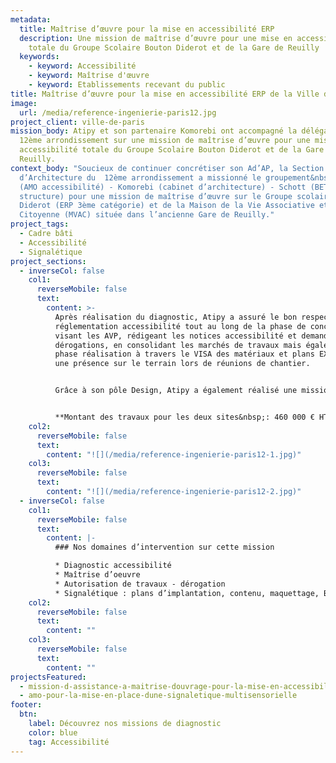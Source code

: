 ```yaml
---
metadata:
  title: Maîtrise d’œuvre pour la mise en accessibilité ERP
  description: Une mission de maîtrise d’œuvre pour une mise en accessibilité
    totale du Groupe Scolaire Bouton Diderot et de la Gare de Reuilly
  keywords:
    - keyword: Accessibilité
    - keyword: Maîtrise d'œuvre
    - keyword: Etablissements recevant du public
title: Maîtrise d’œuvre pour la mise en accessibilité ERP de la Ville de Paris (12ème)
image:
  url: /media/reference-ingenierie-paris12.jpg
project_client: ville-de-paris
mission_body: Atipy et son partenaire Komorebi ont accompagné la délégation du
  12ème arrondissement sur une mission de maîtrise d’œuvre pour une mise en
  accessibilité totale du Groupe Scolaire Bouton Diderot et de la Gare de
  Reuilly.
context_body: "Soucieux de continuer concrétiser son Ad’AP, la Section locale
  d’Architecture du  12ème arrondissement a missionné le groupement&nbsp;: Atipy
  (AMO accessibilité) - Komorebi (cabinet d’architecture) - Schott (BET
  structure) pour une mission de maîtrise d’œuvre sur le Groupe scolaire Bouton
  Diderot (ERP 3ème catégorie) et de la Maison de la Vie Associative et
  Citoyenne (MVAC) située dans l’ancienne Gare de Reuilly."
project_tags:
  - Cadre bâti
  - Accessibilité
  - Signalétique
project_sections:
  - inverseCol: false
    col1:
      reverseMobile: false
      text:
        content: >-
          Après réalisation du diagnostic, Atipy a assuré le bon respect de la
          réglementation accessibilité tout au long de la phase de conception en
          visant les AVP, rédigeant les notices accessibilité et demandes de
          dérogations, en consolidant les marchés de travaux mais également en
          phase réalisation à travers le VISA des matériaux et plans EXE et par
          une présence sur le terrain lors de réunions de chantier.


          Grâce à son pôle Design, Atipy a également réalisé une mission signalétique complète allant de la définition des contenus, plans d’implantation jusqu’à la réalisation des BAT sur la Gare de Reuilly. 


          **Montant des travaux pour les deux sites&nbsp;: 460 000 € HT**
    col2:
      reverseMobile: false
      text:
        content: "![](/media/reference-ingenierie-paris12-1.jpg)"
    col3:
      reverseMobile: false
      text:
        content: "![](/media/reference-ingenierie-paris12-2.jpg)"
  - inverseCol: false
    col1:
      reverseMobile: false
      text:
        content: |-
          ### Nos domaines d’intervention sur cette mission

          * Diagnostic accessibilité 
          * Maîtrise d’oeuvre 
          * Autorisation de travaux - dérogation
          * Signalétique : plans d’implantation, contenu, maquettage, BAT
    col2:
      reverseMobile: false
      text:
        content: ""
    col3:
      reverseMobile: false
      text:
        content: ""
projectsFeatured:
  - mission-d-assistance-a-maitrise-douvrage-pour-la-mise-en-accessibilite-d-erp
  - amo-pour-la-mise-en-place-dune-signaletique-multisensorielle
footer:
  btn:
    label: Découvrez nos missions de diagnostic
    color: blue
    tag: Accessibilité
---
```

